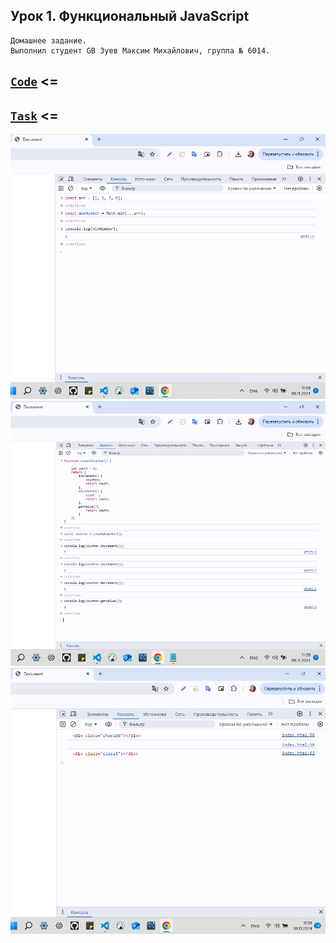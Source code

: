 ## Урок 1. Функциональный JavaScript
```
Домашнее задание.
Выполнил студент GB Зуев Максим Михайлович, группа № 6014.
```
[`Code`](./HW_1.txt) <=
---
[`Task`](./screen_shots/Task.pdf) <=
---

![](./screen_shots/1.png)
![](./screen_shots/2.png)
![](./screen_shots/3.png)